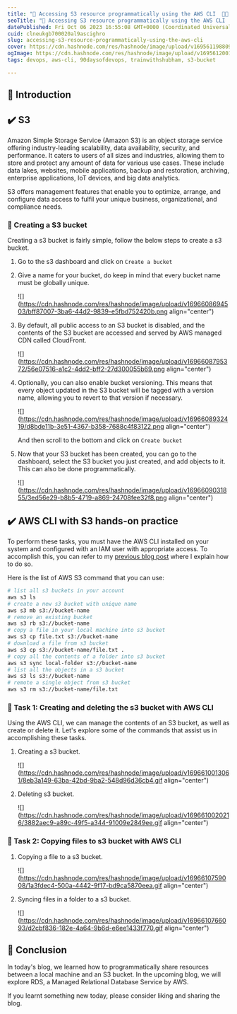 ```yaml
---
title: "🔐 Accessing S3 resource programmatically using the AWS CLI  👨‍💻 📁"
seoTitle: "🔐 Accessing S3 resource programmatically using the AWS CLI  👨‍💻 📁"
datePublished: Fri Oct 06 2023 16:55:08 GMT+0000 (Coordinated Universal Time)
cuid: clneukgb700020al9ascighro
slug: accessing-s3-resource-programmatically-using-the-aws-cli
cover: https://cdn.hashnode.com/res/hashnode/image/upload/v1695611988097/fbe735b5-3202-4319-8689-bddb6e9adf06.png
ogImage: https://cdn.hashnode.com/res/hashnode/image/upload/v1695612001773/c62868d1-368d-4094-bbab-099a37dbbade.png
tags: devops, aws-cli, 90daysofdevops, trainwithshubham, s3-bucket

---
```


## 📍 Introduction

## ✔️ S3

Amazon Simple Storage Service (Amazon S3) is an object storage service offering industry-leading scalability, data availability, security, and performance. It caters to users of all sizes and industries, allowing them to store and protect any amount of data for various use cases. These include data lakes, websites, mobile applications, backup and restoration, archiving, enterprise applications, IoT devices, and big data analytics.

S3 offers management features that enable you to optimize, arrange, and configure data access to fulfil your unique business, organizational, and compliance needs.

### 🔸 Creating a S3 bucket

Creating a s3 bucket is fairly simple, follow the below steps to create a s3 bucket.

1. Go to the s3 dashboard and click on `Create a bucket`
    
2. Give a name for your bucket, do keep in mind that every bucket name must be globally unique.
    
    ![](https://cdn.hashnode.com/res/hashnode/image/upload/v1696608694503/bff87007-3ba6-44d2-9839-e5fbd752420b.png align="center")
    
3. By default, all public access to an S3 bucket is disabled, and the contents of the S3 bucket are accessed and served by AWS managed CDN called CloudFront.
    
    ![](https://cdn.hashnode.com/res/hashnode/image/upload/v1696608795372/56e07516-a1c2-4dd2-bff2-27d300055b69.png align="center")
    
4. Optionally, you can also enable bucket versioning. This means that every object updated in the S3 bucket will be tagged with a version name, allowing you to revert to that version if necessary.
    
    ![](https://cdn.hashnode.com/res/hashnode/image/upload/v1696608932419/d8bde11b-3e51-4367-b358-7688c4f83122.png align="center")
    
    And then scroll to the bottom and click on `Create bucket`
    
5. Now that your S3 bucket has been created, you can go to the dashboard, select the S3 bucket you just created, and add objects to it. This can also be done programmatically.
    
    ![](https://cdn.hashnode.com/res/hashnode/image/upload/v1696609031855/3ed56e29-b8b5-4719-a869-24708fee32f8.png align="center")
    

## ✔️ AWS CLI with S3 hands-on practice

To perform these tasks, you must have the AWS CLI installed on your system and configured with an IAM user with appropriate access. To accomplish this, you can refer to my [previous blog post](https://yashraj-jaiswal.hashnode.dev/aws-cli-and-iam-programmatic-access-a-comprehensive-guide#heading-aws-cli-hands-on-practice) where I explain how to do so.

Here is the list of AWS S3 command that you can use:

```bash
# list all s3 buckets in your account
aws s3 ls
# create a new s3 bucket with unique name
aws s3 mb s3://bucket-name 
# remove an existing bucket
aws s3 rb s3://bucket-name 
# copy a file in your local machine into s3 bucket
aws s3 cp file.txt s3://bucket-name
# download a file from s3 bucket
aws s3 cp s3://bucket-name/file.txt .
# copy all the contents of a folder into s3 bucket
aws s3 sync local-folder s3://bucket-name 
# list all the objects in a s3 bucket 
aws s3 ls s3://bucket-name 
# remote a single object from s3 bucket
aws s3 rm s3://bucket-name/file.txt
```

### 🔸 Task 1: Creating and deleting the s3 bucket with AWS CLI

Using the AWS CLI, we can manage the contents of an S3 bucket, as well as create or delete it. Let's explore some of the commands that assist us in accomplishing these tasks.

1. Creating a s3 bucket.
    
    ![](https://cdn.hashnode.com/res/hashnode/image/upload/v1696610013061/8eb3a149-63ba-42bd-9ba2-548d96d36cb4.gif align="center")
    
2. Deleting s3 bucket.
    
    ![](https://cdn.hashnode.com/res/hashnode/image/upload/v1696610020216/3882aec9-a89c-49f5-a344-91009e2849ee.gif align="center")
    

### 🔸 Task 2: Copying files to s3 bucket with AWS CLI

1. Copying a file to a s3 bucket.
    
    ![](https://cdn.hashnode.com/res/hashnode/image/upload/v1696610759008/1a3fdec4-500a-4442-9f17-bd9ca5870eea.gif align="center")
    
2. Syncing files in a folder to a s3 bucket.
    
    ![](https://cdn.hashnode.com/res/hashnode/image/upload/v1696610766093/d2cbf836-182e-4a64-9b6d-e6ee1433f770.gif align="center")
    

## 📍 Conclusion

In today's blog, we learned how to programmatically share resources between a local machine and an S3 bucket. In the upcoming blog, we will explore RDS, a Managed Relational Database Service by AWS.

If you learnt something new today, please consider liking and sharing the blog.